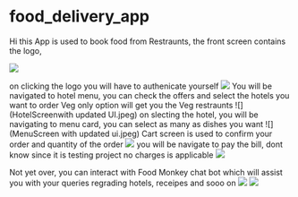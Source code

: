 # food_delivery_app

Hi this App is used to book food from Restraunts, the front screen contains the logo, 


![](FrontScreen.jpeg)

on clicking the logo you will have to authenicate yourself 
![](FrontScreenwithFingerPrint.jpeg)
You will be navigated to hotel menu, you can check the offers and select the hotels you want to order
Veg only option will get you the Veg restraunts
![](HotelScreenwith updated UI.jpeg)
on slecting the hotel, you will be navigating to menu card, you can select as many as dishes you want
![](MenuScreen with updated ui.jpeg)
Cart screen is used to confirm your order and quantity of the order
![](CartScreen.jpeg)
you will be navigate to pay the bill, dont know since it is testing project no charges is applicable 
![](Payment.jpeg)

Not yet over, you can interact with Food Monkey chat bot which will assist you with your queries regrading hotels, receipes and sooo on
![](ChatBot1.jpeg)
![](ChatBot2.jpeg)



